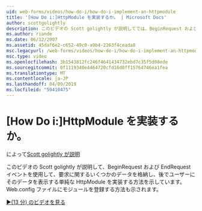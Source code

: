 ```yaml
---
uid: web-forms/videos/how-do-i/how-do-i-implement-an-httpmodule
title: '[How Do i:]HttpModule を実装するか。 | Microsoft Docs'
author: scottgolightly
description: このビデオの Scott golightly が説明してでは、BeginRequest および EndRequest イベントを使用して、要求に関するいくつかのデータを格納する単純な HttpModule を実装する方法を示します.
ms.author: riande
ms.date: 06/12/2007
ms.assetid: 45daf6e2-c652-49c0-a9b4-2263f4ceada8
msc.legacyurl: /web-forms/videos/how-do-i/how-do-i-implement-an-httpmodule
msc.type: video
ms.openlocfilehash: 3b1543812fc246f4641434732ebd7c35f5d08ede
ms.sourcegitcommit: 0f1119340e4464720cfd16d0ff15764746ea1fea
ms.translationtype: MT
ms.contentlocale: ja-JP
ms.lasthandoff: 04/09/2019
ms.locfileid: "59410475"
---
```

# <a name="how-do-i-implement-an-httpmodule"></a>[How Do i:]HttpModule を実装するか。

によって[Scott golightly が説明](https://github.com/scottgolightly)

このビデオの Scott golightly が説明して、BeginRequest および EndRequest イベントを使用して、要求に関するいくつかのデータを格納し、後でユーザーにそのデータを表示する単純な HttpModule を実装する方法を示しています。 Web.config ファイルにモジュールを登録する方法も示されます。

[&#9654;(13 分) のビデオを見る](https://channel9.msdn.com/Blogs/ASP-NET-Site-Videos/how-do-i-implement-an-httpmodule)
